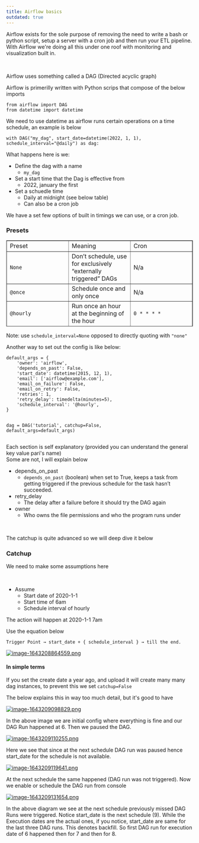 ```yaml
---
title: Airflow basics
outdated: true
---
```


<p id="bkmrk-airflow-exists-for-t">Airflow exists for the sole purpose of removing the need to write a bash or python script, setup a server with a cron job and then run your ETL pipeline. With Airflow we're doing all this under one roof with monitoring and visualization built in.</p>
<p id="bkmrk-%C2%A0"> </p>
<p id="bkmrk-airflow-uses-somethi">Airflow uses something called a DAG (Directed acyclic graph) </p>
<p id="bkmrk-airflow-is-primerill">Airflow is primerilly written with Python scrips that compose of the below imports </p>
<pre id="bkmrk-from-airflow-import-"><code class="language-Python">from airflow import DAG
from datetime import datetime</code></pre>
<p id="bkmrk-we-need-to-use-datet">We need to use datetime as airflow runs certain operations on a time schedule, an example is below</p>
<pre id="bkmrk-with-dag%28%22my_dag%22%2C-s"><code class="language-Python">with DAG("my_dag", start_date=datetime(2022, 1, 1), schedule_interval="@daily") as dag:</code></pre>
<p id="bkmrk-what-happens-here-is">What happens here is we:</p>
<ul id="bkmrk-define-the-dag-with-">
<li>Define the dag with a name
<ul>
<li><code>my_dag</code></li>
</ul>
</li>
<li>Set a start time that the Dag is effective from
<ul>
<li>2022, january the first</li>
</ul>
</li>
<li>Set a schuedle time
<ul>
<li>Daily at midnight (see below table)</li>
<li>Can also be a cron job</li>
</ul>
</li>
</ul>
<p id="bkmrk-we-have-a-set-few-op">We have a set few options of built in timings we can use, or a cron job.</p>
<h3 id="bkmrk-presets">Presets</h3>
<table id="bkmrk-preset-meaning-cron-" style="border-collapse: collapse; width: 100%; height: 232px;" border="1">
<tbody>
<tr style="height: 29px;">
<td style="width: 33.3333%; height: 29px;">Preset</td>
<td style="width: 33.3333%; height: 29px;">Meaning</td>
<td style="width: 33.3333%; height: 29px;">Cron</td>
</tr>
<tr style="height: 29px;">
<td style="width: 33.3333%; height: 29px;"><code>None</code></td>
<td style="width: 33.3333%; height: 29px;">Don’t schedule, use for exclusively “externally triggered” DAGs</td>
<td style="width: 33.3333%; height: 29px;">N/a</td>
</tr>
<tr style="height: 29px;">
<td style="width: 33.3333%; height: 29px;"><code>@once</code></td>
<td style="width: 33.3333%; height: 29px;">Schedule once and only once</td>
<td style="width: 33.3333%; height: 29px;">N/a</td>
</tr>
<tr style="height: 29px;">
<td style="width: 33.3333%; height: 29px;"><code>@hourly</code></td>
<td style="width: 33.3333%; height: 29px;">Run once an hour at the beginning of the hour</td>
<td style="width: 33.3333%;"><code class="docutils literal notranslate"><span class="pre">0</span> <span class="pre">*</span> <span class="pre">*</span> <span class="pre">*</span> <span class="pre">*</span></code></td>
</tr>
<tr style="height: 29px;">
<td style="width: 33.3333%; height: 29px;"><code>@daily</code></td>
<td style="width: 33.3333%;">Run once a day at midnight</td>
<td style="width: 33.3333%;"><code class="docutils literal notranslate"><span class="pre">0</span> <span class="pre">0</span> <span class="pre">*</span> <span class="pre">*</span> <span class="pre">*</span></code></td>
</tr>
<tr style="height: 29px;">
<td style="width: 33.3333%; height: 29px;"><code>@weekly</code></td>
<td style="width: 33.3333%;">Run once a week at midnight on Sunday morning</td>
<td style="width: 33.3333%;"><code class="docutils literal notranslate"><span class="pre">0</span> <span class="pre">0</span> <span class="pre">*</span> <span class="pre">*</span> <span class="pre">0</span></code></td>
</tr>
<tr style="height: 29px;">
<td style="width: 33.3333%; height: 29px;"><code>@monthly</code></td>
<td style="width: 33.3333%;">Run once a month at midnight of the first day of the month</td>
<td style="width: 33.3333%;"><code class="docutils literal notranslate"><span class="pre">0</span> <span class="pre">0</span> <span class="pre">1</span> <span class="pre">*</span> <span class="pre">*</span></code></td>
</tr>
<tr style="height: 29px;">
<td style="width: 33.3333%; height: 29px;"><code>@yearly</code></td>
<td style="width: 33.3333%;">Run once a year at midnight of January 1</td>
<td style="width: 33.3333%; height: 29px;">
<div>
<table class="docutils" border="1">
<tbody valign="top">
<tr class="row-even">
<td><code class="docutils literal notranslate"><span class="pre">0</span> <span class="pre">0</span> <span class="pre">1</span> <span class="pre">1</span> <span class="pre">*</span></code></td>
</tr>
</tbody>
</table>
</div>
</td>
</tr>
</tbody>
</table>
<p id="bkmrk-note%3A-use-schedule_i">Note: use <code>schedule_interval=None</code> opposed to directly quoting with <code>"none"</code></p>
<p id="bkmrk-another-way-to-set-o">Another way to set out the config is like below:</p>
<pre id="bkmrk-default_args-%3D-%7B-%27ow"><code class="language-Python">default_args = {
    'owner': 'airflow',
    'depends_on_past': False,
    'start_date': datetime(2015, 12, 1),
    'email': ['airflow@example.com'],
    'email_on_failure': False,
    'email_on_retry': False,
    'retries': 1,
    'retry_delay': timedelta(minutes=5),
    'schedule_interval': '@hourly',
}

dag = DAG('tutorial', catchup=False, default_args=default_args)</code></pre>
<p id="bkmrk-each-section-is-self">Each section is self explanatory (provided you can understand the general key value pari's name)<br>Some are not, I will explain below</p>
<ul id="bkmrk-depends_on_past-depe">
<li>depends_on_past
<ul>
<li>
<code>depends_on_past</code> (boolean) when set to True, keeps a task from getting triggered if the previous schedule for the task hasn’t succeeded.</li>
</ul>
</li>
<li>retry_delay
<ul>
<li>The delay after a failure before it should try the DAG again</li>
</ul>
</li>
<li>owner
<ul>
<li>Who owns the file permissions and who the program runs under</li>
</ul>
</li>
</ul>
<p id="bkmrk-%C2%A0-0"> </p>
<p id="bkmrk-the-catchup-is-quite">The catchup is quite advanced so we will deep dive it below</p>
<h3 id="bkmrk-catchup">Catchup</h3>
<p id="bkmrk-we-need-to-make-some">We need to make some assumptions here</p>
<p id="bkmrk-%C2%A0-1"> </p>
<ul id="bkmrk-assume-start-date-of">
<li>Assume
<ul>
<li>Start date of 2020-1-1</li>
<li>Start time of 6am</li>
<li>Schedule interval of hourly</li>
</ul>
</li>
</ul>
<p id="bkmrk-the-action-will-happ">The action will happen at 2020-1-1 7am</p>
<p id="bkmrk-use-the-equation-bel">Use the equation below</p>
<pre id="bkmrk-trigger-point-%E2%86%92-star"><code class="language-Python">Trigger Point → start_date + { schedule_interval } → till the end.</code></pre>
<p id="bkmrk-"><a href="https://bookstack.breadnet.co.uk/uploads/images/gallery/2022-01/iTU5rn2xNXtTTsvD-image-1643208864559.png" target="_blank" rel="noopener"><img src="https://bookstack.breadnet.co.uk/uploads/images/gallery/2022-01/scaled-1680-/iTU5rn2xNXtTTsvD-image-1643208864559.png" alt="image-1643208864559.png"></a></p>
<h4 id="bkmrk-%C2%A0-2">In simple terms</h4>
<p id="bkmrk-if-you-set-the-creat">If you set the create date a year ago, and upload it will create many many dag instances, to prevent this we set <code>catchup=False</code> </p>
<p id="bkmrk-the-below-explains-t">The below explains this in way too much detail, but it's good to have</p>
<p id="bkmrk--0"><a href="https://bookstack.breadnet.co.uk/uploads/images/gallery/2022-01/PULQzUkrTZW7aniq-image-1643209098829.png" target="_blank" rel="noopener"><img src="https://bookstack.breadnet.co.uk/uploads/images/gallery/2022-01/scaled-1680-/PULQzUkrTZW7aniq-image-1643209098829.png" alt="image-1643209098829.png"></a></p>
<p id="bkmrk-in-the-above-image-w" class="hk hl dp hm b hn ho hp hq hr hs ht hu hv hw hx hy hz ia ib ic id ie if ig ih dh em" data-selectable-paragraph="">In the above image we are initial config where everything is fine and our DAG Run happened at 6. Then we paused the DAG.</p>
<p id="bkmrk--1"><a href="https://bookstack.breadnet.co.uk/uploads/images/gallery/2022-01/dLOpUfxrWflaGAWU-image-1643209110255.png" target="_blank" rel="noopener"><img src="https://bookstack.breadnet.co.uk/uploads/images/gallery/2022-01/scaled-1680-/dLOpUfxrWflaGAWU-image-1643209110255.png" alt="image-1643209110255.png"></a></p>
<p id="bkmrk-here-we-see-that-sin" class="hk hl dp hm b hn ho hp hq hr hs ht hu hv hw hx hy hz ia ib ic id ie if ig ih dh em" data-selectable-paragraph="">Here we see that since at the next schedule DAG run was paused hence start_date for the schedule is not available.</p>
<p id="bkmrk--2"><a href="https://bookstack.breadnet.co.uk/uploads/images/gallery/2022-01/wBAPtN6LZ09KCAt7-image-1643209119641.png" target="_blank" rel="noopener"><img src="https://bookstack.breadnet.co.uk/uploads/images/gallery/2022-01/scaled-1680-/wBAPtN6LZ09KCAt7-image-1643209119641.png" alt="image-1643209119641.png"></a></p>
<p id="bkmrk-at-the-next-schedule" class="hk hl dp hm b hn ho hp hq hr hs ht hu hv hw hx hy hz ia ib ic id ie if ig ih dh em" data-selectable-paragraph="">At the next schedule the same happened (DAG run was not triggered). Now we enable or schedule the DAG run from console</p>
<p id="bkmrk--3"><a href="https://bookstack.breadnet.co.uk/uploads/images/gallery/2022-01/pMwlmxAqTVobvGaB-image-1643209131654.png" target="_blank" rel="noopener"><img src="https://bookstack.breadnet.co.uk/uploads/images/gallery/2022-01/scaled-1680-/pMwlmxAqTVobvGaB-image-1643209131654.png" alt="image-1643209131654.png"></a></p>
<p id="bkmrk-in-the-above-diagram" class="hk hl dp hm b hn ho hp hq hr hs ht hu hv hw hx hy hz ia ib ic id ie if ig ih dh em" data-selectable-paragraph="">In the above diagram we see at the next schedule previously missed DAG Runs were triggered. Notice start_date is the next schedule (9). While the Execution dates are the actual ones, if you notice, start_date are same for the last three DAG runs. This denotes backfill. So first DAG run for execution date of 6 happened then for 7 and then for 8.</p>
<p id="bkmrk-%C2%A0-4" class="hk hl dp hm b hn ho hp hq hr hs ht hu hv hw hx hy hz ia ib ic id ie if ig ih dh em" data-selectable-paragraph=""> </p>
<p id="bkmrk-%C2%A0-5" class="hk hl dp hm b hn ho hp hq hr hs ht hu hv hw hx hy hz ia ib ic id ie if ig ih dh em" data-selectable-paragraph=""> </p>
<p id="bkmrk-%C2%A0-6"> </p>